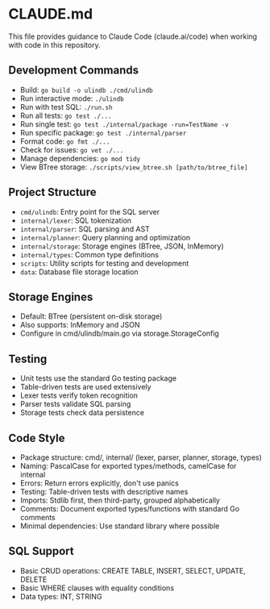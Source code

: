 # CLAUDE.md

This file provides guidance to Claude Code (claude.ai/code) when working with code in this repository.

## Development Commands
- Build: `go build -o ulindb ./cmd/ulindb`
- Run interactive mode: `./ulindb`
- Run with test SQL: `./run.sh`
- Run all tests: `go test ./...`
- Run single test: `go test ./internal/package -run=TestName -v`
- Run specific package: `go test ./internal/parser`
- Format code: `go fmt ./...`
- Check for issues: `go vet ./...`
- Manage dependencies: `go mod tidy`
- View BTree storage: `./scripts/view_btree.sh [path/to/btree_file]`

## Project Structure
- `cmd/ulindb`: Entry point for the SQL server
- `internal/lexer`: SQL tokenization
- `internal/parser`: SQL parsing and AST
- `internal/planner`: Query planning and optimization
- `internal/storage`: Storage engines (BTree, JSON, InMemory)
- `internal/types`: Common type definitions
- `scripts`: Utility scripts for testing and development
- `data`: Database file storage location

## Storage Engines
- Default: BTree (persistent on-disk storage)
- Also supports: InMemory and JSON
- Configure in cmd/ulindb/main.go via storage.StorageConfig

## Testing
- Unit tests use the standard Go testing package
- Table-driven tests are used extensively
- Lexer tests verify token recognition
- Parser tests validate SQL parsing
- Storage tests check data persistence

## Code Style
- Package structure: cmd/, internal/ (lexer, parser, planner, storage, types)
- Naming: PascalCase for exported types/methods, camelCase for internal
- Errors: Return errors explicitly, don't use panics
- Testing: Table-driven tests with descriptive names
- Imports: Stdlib first, then third-party, grouped alphabetically
- Comments: Document exported types/functions with standard Go comments
- Minimal dependencies: Use standard library where possible

## SQL Support
- Basic CRUD operations: CREATE TABLE, INSERT, SELECT, UPDATE, DELETE
- Basic WHERE clauses with equality conditions
- Data types: INT, STRING